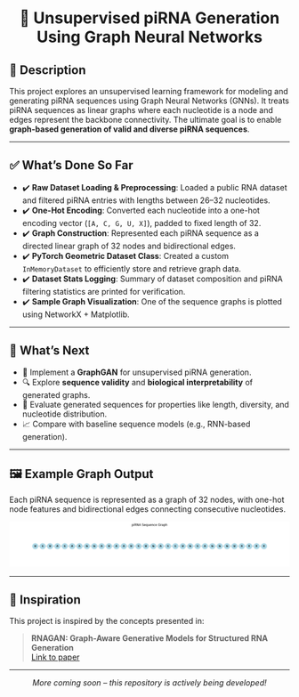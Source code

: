 <h1 align="center">🧬 Unsupervised piRNA Generation Using Graph Neural Networks</h1>


## 📌 Description

This project explores an unsupervised learning framework for modeling and generating piRNA sequences using Graph Neural Networks (GNNs). It treats piRNA sequences as linear graphs where each nucleotide is a node and edges represent the backbone connectivity. The ultimate goal is to enable **graph-based generation of valid and diverse piRNA sequences**.

---

## ✅ What’s Done So Far

- ✔️ **Raw Dataset Loading & Preprocessing**: Loaded a public RNA dataset and filtered piRNA entries with lengths between 26–32 nucleotides.
- ✔️ **One-Hot Encoding**: Converted each nucleotide into a one-hot encoding vector (`[A, C, G, U, X]`), padded to fixed length of 32.
- ✔️ **Graph Construction**: Represented each piRNA sequence as a directed linear graph of 32 nodes and bidirectional edges.
- ✔️ **PyTorch Geometric Dataset Class**: Created a custom `InMemoryDataset` to efficiently store and retrieve graph data.
- ✔️ **Dataset Stats Logging**: Summary of dataset composition and piRNA filtering statistics are printed for verification.
- ✔️ **Sample Graph Visualization**: One of the sequence graphs is plotted using NetworkX + Matplotlib.

---

## 🧪 What’s Next

- 🧠 Implement a **GraphGAN** for unsupervised piRNA generation.
- 🔍 Explore **sequence validity** and **biological interpretability** of generated graphs.
- 🧬 Evaluate generated sequences for properties like length, diversity, and nucleotide distribution.
- 📈 Compare with baseline sequence models (e.g., RNN-based generation).

---

## 🖼️ Example Graph Output

Each piRNA sequence is represented as a graph of 32 nodes, with one-hot node features and bidirectional edges connecting consecutive nucleotides.

<p align="center">
  <img src="dataGraph.png" width="600" alt="Example piRNA Graph Visualization">
</p>

---

## 🧠 Inspiration

This project is inspired by the concepts presented in:

> **RNAGAN: Graph-Aware Generative Models for Structured RNA Generation**  
> [Link to paper](https://www.biorxiv.org/content/10.1101/2023.07.11.548246v2)

---

<p align="center"><i>More coming soon – this repository is actively being developed!</i></p>
